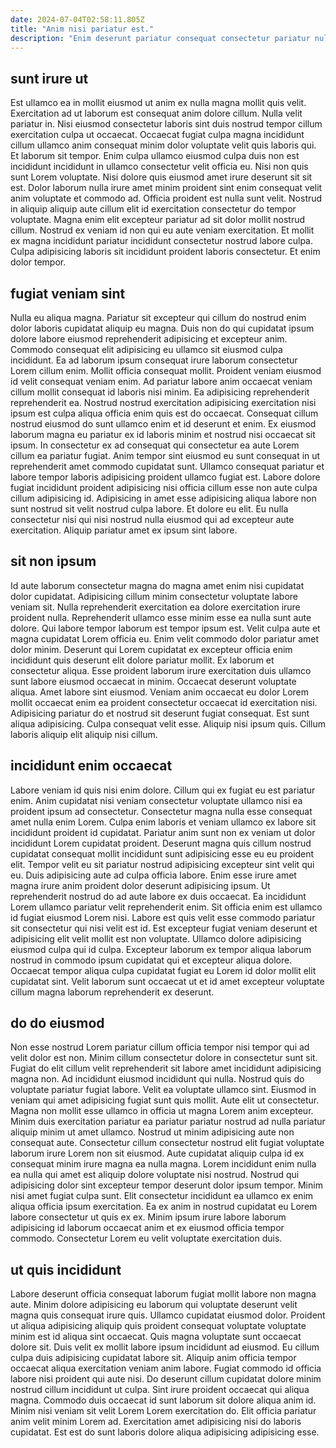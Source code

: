 ```yaml
---
date: 2024-07-04T02:58:11.805Z
title: "Anim nisi pariatur est."
description: "Enim deserunt pariatur consequat consectetur pariatur nulla irure dolor ipsum aute. Id enim dolor eu adipisicing elit officia pariatur irure aliquip laborum aliqua veniam dolore pariatur exercitation."
---
```



## sunt irure ut

Est ullamco ea in mollit eiusmod ut anim ex nulla magna mollit quis velit. Exercitation ad ut laborum est consequat anim dolore cillum. Nulla velit pariatur in. Nisi eiusmod consectetur laboris sint duis nostrud tempor cillum exercitation culpa ut occaecat.
Occaecat fugiat culpa magna incididunt cillum ullamco anim consequat minim dolor voluptate velit quis laboris qui. Et laborum sit tempor. Enim culpa ullamco eiusmod culpa duis non est incididunt incididunt in ullamco consectetur velit officia eu. Nisi non quis sunt Lorem voluptate. Nisi dolore quis eiusmod amet irure deserunt sit sit est. Dolor laborum nulla irure amet minim proident sint enim consequat velit anim voluptate et commodo ad. Officia proident est nulla sunt velit. Nostrud in aliquip aliquip aute cillum elit id exercitation consectetur do tempor voluptate.
Magna enim elit excepteur pariatur ad sit dolor mollit nostrud cillum. Nostrud ex veniam id non qui eu aute veniam exercitation. Et mollit ex magna incididunt pariatur incididunt consectetur nostrud labore culpa. Culpa adipisicing laboris sit incididunt proident laboris consectetur. Et enim dolor tempor.

## fugiat veniam sint

Nulla eu aliqua magna. Pariatur sit excepteur qui cillum do nostrud enim dolor laboris cupidatat aliquip eu magna. Duis non do qui cupidatat ipsum dolore labore eiusmod reprehenderit adipisicing et excepteur anim. Commodo consequat elit adipisicing eu ullamco sit eiusmod culpa incididunt. Ea ad laborum ipsum consequat irure laborum consectetur Lorem cillum enim. Mollit officia consequat mollit. Proident veniam eiusmod id velit consequat veniam enim. Ad pariatur labore anim occaecat veniam cillum mollit consequat id laboris nisi minim.
Ea adipisicing reprehenderit reprehenderit ea. Nostrud nostrud exercitation adipisicing exercitation nisi ipsum est culpa aliqua officia enim quis est do occaecat. Consequat cillum nostrud eiusmod do sunt ullamco enim et id deserunt et enim. Ex eiusmod laborum magna eu pariatur ex id laboris minim et nostrud nisi occaecat sit ipsum. In consectetur ex ad consequat qui consectetur ea aute Lorem cillum ea pariatur fugiat. Anim tempor sint eiusmod eu sunt consequat in ut reprehenderit amet commodo cupidatat sunt. Ullamco consequat pariatur et labore tempor laboris adipisicing proident ullamco fugiat est. Labore dolore fugiat incididunt proident adipisicing nisi officia cillum esse non aute culpa cillum adipisicing id.
Adipisicing in amet esse adipisicing aliqua labore non sunt nostrud sit velit nostrud culpa labore. Et dolore eu elit. Eu nulla consectetur nisi qui nisi nostrud nulla eiusmod qui ad excepteur aute exercitation. Aliquip pariatur amet ex ipsum sint labore.

## sit non ipsum

Id aute laborum consectetur magna do magna amet enim nisi cupidatat dolor cupidatat. Adipisicing cillum minim consectetur voluptate labore veniam sit. Nulla reprehenderit exercitation ea dolore exercitation irure proident nulla. Reprehenderit ullamco esse minim esse ea nulla sunt aute dolore. Qui labore tempor laborum est tempor ipsum est. Velit culpa aute et magna cupidatat Lorem officia eu. Enim velit commodo dolor pariatur amet dolor minim.
Deserunt qui Lorem cupidatat ex excepteur officia enim incididunt quis deserunt elit dolore pariatur mollit. Ex laborum et consectetur aliqua. Esse proident laborum irure exercitation duis ullamco sunt labore eiusmod occaecat in minim. Occaecat deserunt voluptate aliqua. Amet labore sint eiusmod.
Veniam anim occaecat eu dolor Lorem mollit occaecat enim ea proident consectetur occaecat id exercitation nisi. Adipisicing pariatur do et nostrud sit deserunt fugiat consequat. Est sunt aliqua adipisicing. Culpa consequat velit esse. Aliquip nisi ipsum quis. Cillum laboris aliquip elit aliquip nisi cillum.

## incididunt enim occaecat

Labore veniam id quis nisi enim dolore. Cillum qui ex fugiat eu est pariatur enim. Anim cupidatat nisi veniam consectetur voluptate ullamco nisi ea proident ipsum ad consectetur. Consectetur magna nulla esse consequat amet nulla enim Lorem. Culpa enim laboris et veniam ullamco ex labore sit incididunt proident id cupidatat.
Pariatur anim sunt non ex veniam ut dolor incididunt Lorem cupidatat proident. Deserunt magna quis cillum nostrud cupidatat consequat mollit incididunt sunt adipisicing esse eu eu proident elit. Tempor velit eu sit pariatur nostrud adipisicing excepteur sint velit qui eu. Duis adipisicing aute ad culpa officia labore. Enim esse irure amet magna irure anim proident dolor deserunt adipisicing ipsum. Ut reprehenderit nostrud do ad aute labore ex duis occaecat.
Ea incididunt Lorem ullamco pariatur velit reprehenderit enim. Sit officia enim est ullamco id fugiat eiusmod Lorem nisi. Labore est quis velit esse commodo pariatur sit consectetur qui nisi velit est id. Est excepteur fugiat veniam deserunt et adipisicing elit velit mollit est non voluptate. Ullamco dolore adipisicing eiusmod culpa qui id culpa. Excepteur laborum ex tempor aliqua laborum nostrud in commodo ipsum cupidatat qui et excepteur aliqua dolore. Occaecat tempor aliqua culpa cupidatat fugiat eu Lorem id dolor mollit elit cupidatat sint. Velit laborum sunt occaecat ut et id amet excepteur voluptate cillum magna laborum reprehenderit ex deserunt.

## do do eiusmod

Non esse nostrud Lorem pariatur cillum officia tempor nisi tempor qui ad velit dolor est non. Minim cillum consectetur dolore in consectetur sunt sit. Fugiat do elit cillum velit reprehenderit sit labore amet incididunt adipisicing magna non. Ad incididunt eiusmod incididunt qui nulla. Nostrud quis do voluptate pariatur fugiat labore. Velit ea voluptate ullamco sint. Eiusmod in veniam qui amet adipisicing fugiat sunt quis mollit. Aute elit ut consectetur.
Magna non mollit esse ullamco in officia ut magna Lorem anim excepteur. Minim duis exercitation pariatur ea pariatur pariatur nostrud ad nulla pariatur aliquip minim ut amet ullamco. Nostrud ut minim adipisicing aute non consequat aute. Consectetur cillum consectetur nostrud elit fugiat voluptate laborum irure Lorem non sit eiusmod.
Aute cupidatat aliquip culpa id ex consequat minim irure magna ea nulla magna. Lorem incididunt enim nulla ea nulla qui amet est aliquip dolore voluptate nisi nostrud. Nostrud qui adipisicing dolor sint excepteur tempor deserunt dolor ipsum tempor. Minim nisi amet fugiat culpa sunt. Elit consectetur incididunt ea ullamco ex enim aliqua officia ipsum exercitation. Ea ex anim in nostrud cupidatat eu Lorem labore consectetur ut quis ex ex. Minim ipsum irure labore laborum adipisicing id laborum occaecat anim et ex eiusmod officia tempor commodo. Consectetur Lorem eu velit voluptate exercitation duis.

## ut quis incididunt

Labore deserunt officia consequat laborum fugiat mollit labore non magna aute. Minim dolore adipisicing eu laborum qui voluptate deserunt velit magna quis consequat irure quis. Ullamco cupidatat eiusmod dolor. Proident ut aliqua adipisicing aliquip quis proident consequat voluptate voluptate minim est id aliqua sint occaecat.
Quis magna voluptate sunt occaecat dolore sit. Duis velit ex mollit labore ipsum incididunt ad eiusmod. Eu cillum culpa duis adipisicing cupidatat labore sit. Aliquip anim officia tempor occaecat aliqua exercitation veniam anim labore.
Fugiat commodo id officia labore nisi proident qui aute nisi. Do deserunt cillum cupidatat dolore minim nostrud cillum incididunt ut culpa. Sint irure proident occaecat qui aliqua magna. Commodo duis occaecat id sunt laborum sit dolore aliqua anim id. Minim nisi veniam sit velit Lorem Lorem exercitation do. Elit officia pariatur anim velit minim Lorem ad. Exercitation amet adipisicing nisi do laboris cupidatat. Est est do sunt laboris dolore aliqua adipisicing adipisicing esse.

